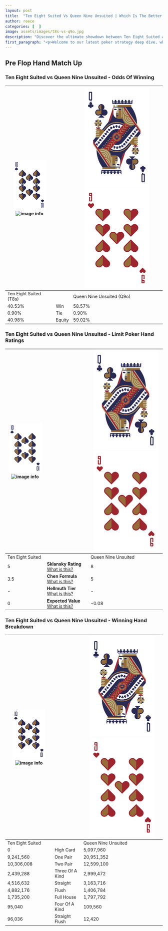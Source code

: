 ```yaml
---
layout: post
title:  "Ten Eight Suited Vs Queen Nine Unsuited | Which Is The Better Hand In Poker? A Complete Guide"
author: reece
categories: [  ]
image: assets/images/t8s-vs-q9o.jpg
description: "Discover the ultimate showdown between Ten Eight Suited and Queen Nine Unsuited in poker! Uncover the odds, strategies, and scenarios where one hand triumphs over the other. Get ready to up your poker game with this thrilling analysis."
first_paragraph: "<p>Welcome to our latest poker strategy deep dive, where we're pitting two distinct hands against each other in a high-stakes showdown: Ten Eight Suited vs Queen Nine Unsuited.</p><p>In the dynamic world of poker, every decision counts, and knowing which hand holds the upper hand is key to your success at the table.</p><p>In this article, we'll dissect these two hands, explore the scenarios where one dominates the other, and equip you with the knowledge to make strategic choices that can tip the odds in your favor.</p><p>Get ready to unravel the intriguing dynamics of these poker hands and elevate your game to new heights.</p>"
---
```




[comment]: # (sp0)

## Pre Flop Hand Match Up

<div class="table hand-ratings" markdown="1"> 



### Ten Eight Suited vs Queen Nine Unsuited - Odds Of Winning


    
| ![image info](assets/images/hand1/T.png) ![image info](assets/images/hand1/8s.png) |  | ![image info](assets/images/hand2/Q.png) ![image info](assets/images/hand2/9o.png) |
| -------- | -------- | -------- |
| Ten Eight Suited (T8s) |  | Queen Nine Unsuited (Q9o) |
| 40.53% | Win | 58.57% |
| 0.90% | Tie | 0.90% |
| 40.98% | Equity | 59.02% |




[comment]: # (sp1)



### Ten Eight Suited vs Queen Nine Unsuited - Limit Poker Hand Ratings


    
| ![image info](assets/images/hand1/T.png) ![image info](assets/images/hand1/8s.png) |  | ![image info](assets/images/hand2/Q.png) ![image info](assets/images/hand2/9o.png) |
| -------- | -------- | -------- |
| Ten Eight Suited |  | Queen Nine Unsuited |
| 5 | **Sklansky Rating** [What is this?](/sklansky-rating-explained) | 8 |
| 3.5 | **Chen Formula** [What is this?](/chen-formula-explained) | 5 |
| - | **Hellmuth Tier** [What is this?](/Hellmuth-tier-explained) | - |
| 0 | **Expected Value** [What is this?](/expected-value-explained) | -0.08 |




[comment]: # (sp2)



### Ten Eight Suited vs Queen Nine Unsuited - Winning Hand Breakdown


    
| ![image info](assets/images/hand1/T.png) ![image info](assets/images/hand1/8s.png) |  | ![image info](assets/images/hand2/Q.png) ![image info](assets/images/hand2/9o.png) |
| -------- | -------- | -------- |
| Ten Eight Suited |  | Queen Nine Unsuited |
| 0 | High Card | 5,097,960 |
| 9,241,560 | One Pair | 20,951,352 |
| 10,306,008 | Two Pair | 12,599,100 |
| 2,439,288 | Three Of A Kind | 2,999,472 |
| 4,516,632 | Straight | 3,163,716 |
| 4,882,176 | Flush | 1,406,784 |
| 1,735,200 | Full House | 1,797,792 |
| 95,040 | Four Of A Kind | 109,560 |
| 96,036 | Straight Flush | 12,420 |




[comment]: # (sp3)



</div>

[comment]: # (sp4)



[comment]: # (sp5)

